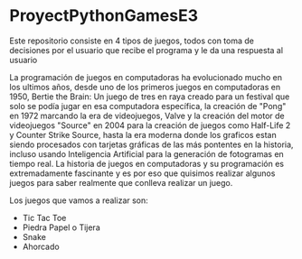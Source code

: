 # ProyectPythonGamesE3
Este repositorio consiste en 4 tipos de juegos, todos con toma de decisiones por el usuario que recibe el programa y le da una respuesta al usuario  

La programación de juegos en computadoras ha evolucionado mucho en los ultimos años, desde uno de los primeros juegos en computadoras en 1950, Bertie the Brain: Un juego de tres en raya creado para un festival que solo se podía jugar en esa computadora específica, la creación de "Pong" en 1972 marcando la era de videojuegos, Valve y la creación del motor de videojuegos "Source" en 2004 para la creación de juegos como Half-Life 2 y Counter Strike Source, hasta la era moderna donde los graficos estan siendo procesados con tarjetas gráficas de las más pontentes en la historia, incluso usando Inteligencia Artificial para la generación de fotogramas en tiempo real. La historia de juegos en computadoras y su programación es extremadamente fascinante y es por eso que quisimos realizar algunos juegos para saber realmente que conlleva realizar un juego.

Los juegos que vamos a realizar son:
- Tic Tac Toe
- Piedra Papel o Tijera
- Snake
- Ahorcado

